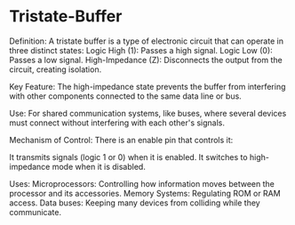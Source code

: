 # Tristate-Buffer

Definition:
A tristate buffer is a type of electronic circuit that can operate in three distinct states:
Logic High (1): Passes a high signal.
Logic Low (0): Passes a low signal.
High-Impedance (Z): Disconnects the output from the circuit, creating isolation.

Key Feature:
The high-impedance state prevents the buffer from interfering with other components connected to the same data line or bus.

Use: For shared communication systems, like buses, where several devices must connect without interfering with each other's signals.
 
Mechanism of Control:
 There is an enable pin that controls it:
 
 It transmits signals (logic 1 or 0) when it is enabled.
 It switches to high-impedance mode when it is disabled.

 Uses:
 Microprocessors: Controlling how information moves between the processor and its accessories.
 Memory Systems: Regulating ROM or RAM access.
 Data buses: Keeping many devices from colliding while they communicate.
